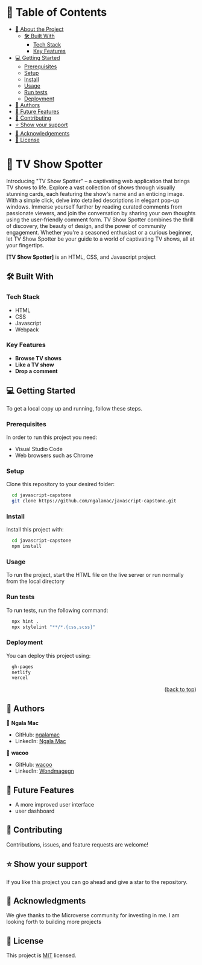 
# 📗 Table of Contents

- [📖 About the Project](#about-project)
  - [🛠 Built With](#built-with)
    - [Tech Stack](#tech-stack)
    - [Key Features](#key-features)
- [💻 Getting Started](#getting-started)
  - [Prerequisites](#prerequisites)
  - [Setup](#setup)
  - [Install](#install)
  - [Usage](#usage)
  - [Run tests](#run-tests)
  - [Deployment](#deployment)
- [👥 Authors](#authors)
- [🔭 Future Features](#future-features)
- [🤝 Contributing](#contributing)
- [⭐️ Show your support](#support)
- [🙏 Acknowledgements](#acknowledgements)
- [📝 License](#license)

# 📖 TV Show Spotter<a name="about-project"></a>

Introducing "TV Show Spotter" – a captivating web application that brings TV shows to life. Explore a vast collection of shows through visually stunning cards, each featuring the show's name and an enticing image. With a simple click, delve into detailed descriptions in elegant pop-up windows. Immerse yourself further by reading curated comments from passionate viewers, and join the conversation by sharing your own thoughts using the user-friendly comment form. TV Show Spotter combines the thrill of discovery, the beauty of design, and the power of community engagement. Whether you're a seasoned enthusiast or a curious beginner, let TV Show Spotter be your guide to a world of captivating TV shows, all at your fingertips.

**[TV Show Spotter]** is an HTML, CSS, and Javascript project

## 🛠 Built With <a name="built-with"></a>

### Tech Stack <a name="tech-stack"></a>

- HTML
- CSS
- Javascript
- Webpack

### Key Features <a name="key-features"></a>
- **Browse TV shows**
- **Like a TV show**
- **Drop a comment**

## 💻 Getting Started <a name="getting-started"></a>

To get a local copy up and running, follow these steps.

### Prerequisites

In order to run this project you need:

- Visual Studio Code
- Web browsers such as Chrome

### Setup

Clone this repository to your desired folder:

```sh
  cd javascript-capstone
  git clone https://github.com/ngalamac/javascript-capstone.git
```

### Install

Install this project with:

```sh
  cd javascript-capstone
  npm install
```

### Usage

To run the project, start the HTML file on the live server or run normally from the local directory

### Run tests

To run tests, run the following command:
```sh
  npx hint .
  npx stylelint "**/*.{css,scss}"
```

### Deployment

You can deploy this project using:

```sh
  gh-pages
  netlify
  vercel
```

<p align="right">(<a href="#readme-top">back to top</a>)</p>

## 👥 Authors <a name="authors"></a>

👤 **Ngala Mac**

- GitHub: [ngalamac](https://github.com/ngalamac)
- LinkedIn: [Ngala Mac](https://www.linkedin.com/in/ngala-mac-872a65220)

👤 **wacoo**

- GitHub: [wacoo](https://github.com/wacoo)
- LinkedIn: [Wondmagegn](https://www.linkedin.com/in/wondmagegn-abriham-b867289a)


## 🔭 Future Features <a name="future-features"></a>

- A more improved user interface
- user dashboard

## 🤝 Contributing <a name="contributing"></a>

Contributions, issues, and feature requests are welcome!

## ⭐️ Show your support <a name="support"></a>

If you like this project you can go ahead and give a star to the repository.


## 🙏 Acknowledgments <a name="acknowledgements"></a>

We give thanks to the Microverse community for investing in me. I am looking forth to building more projects

## 📝 License <a name="license"></a>

This project is [MIT](./MIT.md) licensed.
